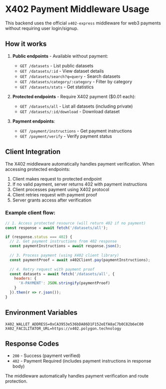 # X402 Payment Middleware Usage

This backend uses the official `x402-express` middleware for web3 payments without requiring user login/signup.

## How it works

1. **Public endpoints** - Available without payment:
   - `GET /datasets` - List public datasets
   - `GET /datasets/:id` - View dataset details
   - `GET /datasets/search?q=query` - Search datasets
   - `GET /datasets/category/:category` - Filter by category
   - `GET /datasets/stats` - Get statistics

2. **Protected endpoints** - Require X402 payment ($0.01 each):
   - `GET /datasets/all` - List all datasets (including private)
   - `GET /datasets/:id/download` - Download dataset

3. **Payment endpoints**:
   - `GET /payment/instructions` - Get payment instructions
   - `GET /payment/verify` - Verify payment status

## Client Integration

The X402 middleware automatically handles payment verification. When accessing protected endpoints:

1. Client makes request to protected endpoint
2. If no valid payment, server returns 402 with payment instructions
3. Client processes payment using X402 protocol
4. Client retries request with payment proof
5. Server grants access after verification

### Example client flow:

```javascript
// 1. Access protected resource (will return 402 if no payment)
const response = await fetch('/datasets/all');

if (response.status === 402) {
  // 2. Get payment instructions from 402 response
  const paymentInstructions = await response.json();
  
  // 3. Process payment (using X402 client library)
  const paymentProof = await x402Client.pay(paymentInstructions);
  
  // 4. Retry request with payment proof
  const datasets = await fetch('/datasets/all', {
    headers: {
      'X-PAYMENT': JSON.stringify(paymentProof)
    }
  }).then(r => r.json());
}
```

## Environment Variables

```env
X402_WALLET_ADDRESS=0xCA3953e536bDA86D1F152eEfA8aC7b0C82b6eC00
X402_FACILITATOR_URL=https://x402.polygon.technology
```

## Response Codes

- `200` - Success (payment verified)
- `402` - Payment Required (includes payment instructions in response body)

The middleware automatically handles payment verification and route protection.
